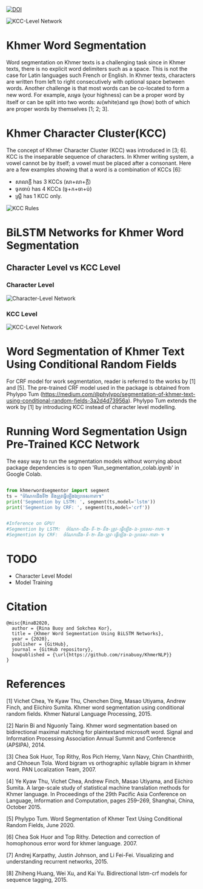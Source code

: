 [![DOI](https://zenodo.org/badge/289483297.svg)](https://zenodo.org/badge/latestdoi/289483297)

![KCC-Level Network](https://github.com/rinabuoy/KhmerNLP/blob/master/assets/KCCNetwork.PNG)

# Khmer Word Segmentation
Word segmentation on Khmer texts is a challenging task since in Khmer texts, there is
no explicit word delimiters such as a space.
This is not the case for Latin languages such
French or English. In Khmer texts, characters are written from left to right consecutively with optional space between words.
Another challenge is that most words can be
co-located to form a new word. For example, សម្តេច (your highness) can be a proper
word by itself or can be split into two words:
ស(white)and ម្តេច (how) both of which are
proper words by themselves [1; 2; 3].

# Khmer Character Cluster(KCC)

The concept of Khmer Character Cluster
(KCC) was introduced in [3; 6]. KCC is
the inseparable sequence of characters. In
Khmer writing system, a vowel cannot be by
itself; a vowel must be placed after a consonant. Here are a few examples showing that
a word is a combination of KCCs [6]:
* សាលាក្តី has 3 KCCs (សា+លា+ក្តី)
* ចុកចាប់ has 4 KCCs (ចុ+ក+ចា+ប់)
* ស្ត្រី has 1 KCC only.

![KCC Rules](https://github.com/rinabuoy/KhmerNLP/blob/master/assets/KCCrule.PNG)


# BiLSTM Networks for Khmer Word Segmentation

## Character Level vs KCC Level

### Character Level

![Character-Level Network](https://github.com/rinabuoy/KhmerNLP/blob/master/assets/CharacterLevelNetwork.PNG)


### KCC Level

![KCC-Level Network](https://github.com/rinabuoy/KhmerNLP/blob/master/assets/KCCNetwork.PNG)


# Word Segmentation of Khmer Text Using Conditional Random Fields
For CRF model for work segmentation, reader is referred to the works by [1] and [5]. The pre-trained CRF model used in the package is obtained from Phylypo Tum (https://medium.com/@phylypo/segmentation-of-khmer-text-using-conditional-random-fields-3a2d4d73956a). Phylypo Tum extends the work by [1] by introducing KCC instead of character level modelling. 

# Running Word Segmentation Usign Pre-Trained KCC Network

The easy way to run the segmentation models without worrying about package dependencies is to open 'Run_segmentation_colab.ipynb' in Google Colab. 

```python

from khmerwordsegmentor import segment
ts = "ចំណែកជើងទី២ នឹងត្រូវធ្វើឡើងឯប្រទេសកាតា៕"
print('Segmention by LSTM: ', segment(ts,model='lstm'))
print('Segmention by CRF: ', segment(ts,model='crf'))


#Inference on GPU!
#Segmention by LSTM:  ចំណែក-ជើង-ទី-២-នឹង-ត្រូវ-ធ្វើឡើង-ឯ-ប្រទេស-កាតា-៕
#Segmention by CRF:  ចំណែកជើង-ទី-២-នឹង-ត្រូវ-ធ្វើឡើង-ឯ-ប្រទេស-កាតា-៕

```
# TODO
* Character Level Model 
* Model Training 


# Citation
```
@misc{RinaB2020,
  author = {Rina Buoy and Sokchea Kor},
  title = {Khmer Word Segmentation Using BiLSTM Networks},
  year = {2020},
  publisher = {GitHub},
  journal = {GitHub repository},
  howpublished = {\url{https://github.com/rinabuoy/KhmerNLP}}
}
```

# References

[1] Vichet Chea, Ye Kyaw Thu, Chenchen
Ding, Masao Utiyama, Andrew Finch,
and Eiichiro Sumita. Khmer word
segmentation using conditional random
fields. Khmer Natural Language Processing, 2015.

[2] Narin Bi and Nguonly Taing. Khmer
word segmentation based on bidirectional maximal matching for
plaintextand microsoft word. Signal and
Information Processing Association Annual Summit and Conference (APSIPA),
2014.

[3] Chea Sok Huor, Top Rithy, Ros Pich
Hemy, Vann Navy, Chin Chanthirith,
and Chhoeun Tola. Word bigram vs
orthographic syllable bigram in khmer
word. PAN Localization Team, 2007.

[4] Ye Kyaw Thu, Vichet Chea, Andrew
Finch, Masao Utiyama, and Eiichiro
Sumita. A large-scale study of statistical
machine translation methods for Khmer
language. In Proceedings of the 29th Pacific Asia Conference on Language, Information and Computation, pages 259–269,
Shanghai, China, October 2015.

[5] Phylypo Tum. Word Segmentation of
Khmer Text Using Conditional Random
Fields, June 2020.

[6] Chea Sok Huor and Top Rithy. Detection and correction of homophonous error
word for khmer language. 2007.

[7] Andrej Karpathy, Justin Johnson, and
Li Fei-Fei. Visualizing and understanding recurrent networks, 2015.

[8] Zhiheng Huang, Wei Xu, and Kai Yu.
Bidirectional lstm-crf models for sequence tagging, 2015.
